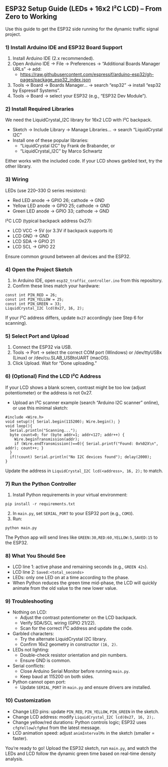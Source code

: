 ## ESP32 Setup Guide (LEDs + 16x2 I²C LCD) – From Zero to Working

Use this guide to get the ESP32 side running for the dynamic traffic signal project.

### 1) Install Arduino IDE and ESP32 Board Support
1. Install Arduino IDE (2.x recommended).
2. Open Arduino IDE → File → Preferences → “Additional Boards Manager URLs” → add:
   - https://raw.githubusercontent.com/espressif/arduino-esp32/gh-pages/package_esp32_index.json
3. Tools → Board → Boards Manager… → search “esp32” → install “esp32 by Espressif Systems”.
4. Tools → Board → select your ESP32 (e.g., “ESP32 Dev Module”).

### 2) Install Required Libraries
We need the LiquidCrystal_I2C library for 16x2 LCD with I²C backpack.

- Sketch → Include Library → Manage Libraries… → search “LiquidCrystal I2C”
- Install one of these popular libraries:
  - “LiquidCrystal I2C” by Frank de Brabander, or
  - “LiquidCrystal_I2C” by Marco Schwartz

Either works with the included code. If your LCD shows garbled text, try the other library.

### 3) Wiring
LEDs (use 220–330 Ω series resistors):
- Red LED anode → GPIO 26; cathode → GND
- Yellow LED anode → GPIO 25; cathode → GND
- Green LED anode → GPIO 33; cathode → GND

I²C LCD (typical backpack address 0x27):
- LCD VCC → 5V (or 3.3V if backpack supports it)
- LCD GND → GND
- LCD SDA → GPIO 21
- LCD SCL → GPIO 22

Ensure common ground between all devices and the ESP32.

### 4) Open the Project Sketch
1. In Arduino IDE, open `esp32_traffic_controller.ino` from this repository.
2. Confirm these lines match your hardware:
```
const int PIN_RED = 26;
const int PIN_YELLOW = 25;
const int PIN_GREEN = 33;
LiquidCrystal_I2C lcd(0x27, 16, 2);
```
If your I²C address differs, update `0x27` accordingly (see Step 6 for scanning).

### 5) Select Port and Upload
1. Connect the ESP32 via USB.
2. Tools → Port → select the correct COM port (Windows) or /dev/ttyUSBx (Linux) or /dev/cu.SLAB_USBtoUART (macOS).
3. Click Upload. Wait for “Done uploading.”

### 6) (Optional) Find the LCD I²C Address
If your LCD shows a blank screen, contrast might be too low (adjust potentiometer) or the address is not 0x27.

- Upload an I²C scanner example (search “Arduino I2C scanner” online), or use this minimal sketch:
```
#include <Wire.h>
void setup(){ Serial.begin(115200); Wire.begin(); }
void loop(){
  Serial.println("Scanning...");
  byte count=0; for (byte addr=1; addr<127; addr++) {
    Wire.beginTransmission(addr);
    if (Wire.endTransmission()==0){ Serial.printf("Found: 0x%02X\n", addr); count++; }
  }
  if(!count) Serial.println("No I2C devices found"); delay(2000);
}
```
Update the address in `LiquidCrystal_I2C lcd(<address>, 16, 2);` to match.

### 7) Run the Python Controller
1. Install Python requirements in your virtual environment:
```
pip install -r requirements.txt
```
2. In `main.py`, set `SERIAL_PORT` to your ESP32 port (e.g., `COM3`).
3. Run:
```
python main.py
```
The Python app will send lines like `GREEN:30,RED:60,YELLOW:5,SAVED:15` to the ESP32.

### 8) What You Should See
- LCD line 1: active phase and remaining seconds (e.g., `GREEN 42s`).
- LCD line 2: `Saved:<total_seconds>`
- LEDs: only one LED on at a time according to the phase.
- When Python reduces the green time mid-phase, the LCD will quickly animate from the old value to the new lower value.

### 9) Troubleshooting
- Nothing on LCD:
  - Adjust the contrast potentiometer on the LCD backpack.
  - Verify SDA/SCL wiring (GPIO 21/22).
  - Scan for the correct I²C address and update the code.
- Garbled characters:
  - Try the alternate LiquidCrystal I2C library.
  - Confirm 16x2 geometry in constructor `(16, 2)`.
- LEDs not lighting:
  - Double-check resistor orientation and pin numbers.
  - Ensure GND is common.
- Serial conflicts:
  - Close Arduino Serial Monitor before running `main.py`.
  - Keep baud at 115200 on both sides.
- Python cannot open port:
  - Update `SERIAL_PORT` in `main.py` and ensure drivers are installed.

### 10) Customization
- Change LED pins: update `PIN_RED`, `PIN_YELLOW`, `PIN_GREEN` in the sketch.
- Change LCD address: modify `LiquidCrystal_I2C lcd(0x27, 16, 2);`.
- Change yellow/red durations: Python controls logic; ESP32 uses `cfgYellow`/`cfgRed` from the latest message.
- LCD animation speed: adjust `animIntervalMs` in the sketch (smaller = faster).

You’re ready to go! Upload the ESP32 sketch, run `main.py`, and watch the LEDs and LCD follow the dynamic green time based on real-time density analysis.


